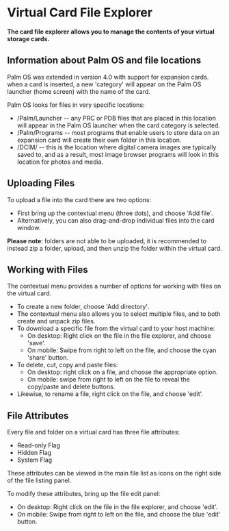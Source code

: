 # Virtual Card File Explorer

**The card file explorer allows you to manage the contents of your virtual storage cards.**

## Information about Palm OS and file locations
Palm OS was extended in version 4.0 with support for expansion cards. when a card is inserted, a new 'category' will appear on the Palm OS launcher (home screen) with the name of the card.

Palm OS looks for files in very specific locations:
* /Palm/Launcher -- any PRC or PDB files that are placed in this location will appear in the Palm OS launcher when the card category is selected.
* /Palm/Programs -- most programs that enable users to store data on an expansion card will create their own folder in this location.
* /DCIM/ -- this is the location where digital camera images are typically saved to, and as a result, most image browser programs will look in this location for photos and media.


## Uploading Files
To upload a file into the card there are two options:
* First bring up the contextual menu (three dots), and choose 'Add file'. 
* Alternatively, you can also drag-and-drop individual files into the card window. 

**Please note**: folders are not able to be uploaded, it is recommended to instead zip a folder, upload, and then unzip the folder within the virtual card.

## Working with Files
The contextual menu provides a number of options for working with files on the virtual card. 

* To create a new folder, choose 'Add directory'.
* The contextual menu also allows you to select multiple files, and to both create and unpack zip files.
* To download a specific file from the virtual card to your host machine:
    * On desktop: Right click on the file in the file explorer, and choose 'save'.
    * On mobile: Swipe from right to left on the file, and choose the cyan 'share' button.
* To delete, cut, copy and paste files:
    * On desktop: right click on a file, and choose the appropriate option.
    * On mobile: swipe from right to left on the file to reveal the copy/paste and delete buttons.
* Likewise, to rename a file, right click on the file, and choose 'edit'.

## File Attributes

Every file and folder on a virtual card has three file attributes:

* Read-only Flag
* Hidden Flag
* System Flag

These attributes can be viewed in the main file list as icons on the right side of the file listing panel. 

To modify these attributes, bring up the file edit panel:

 * On desktop: Right click on the file in the file explorer, and choose 'edit'.
 * On mobile: Swipe from right to left on the file, and choose the blue 'edit' button.